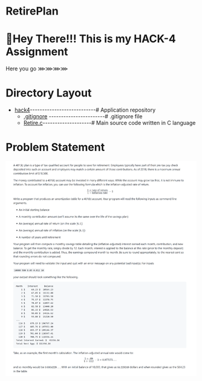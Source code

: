 # RetirePlan

👋Hey There!!! This is my HACK-4 Assignment
======================================================

Here you go ⋙⋙⋙⋙

Directory Layout
======================================================
* [hack4](https://github.com/Aayush-cyborg/hack4)---------------------------# Application repository
   * [.gitignore](https://github.com/Aayush-cyborg/hack4/blob/main/.gitignore)  -----------------------# .gitignore file
   * [Retire.c](https://github.com/Aayush-cyborg/hack4/blob/main/retire.c)--------------------# Main source code written in C language



Problem Statement
======================================================


![My Image](screencapture.png)